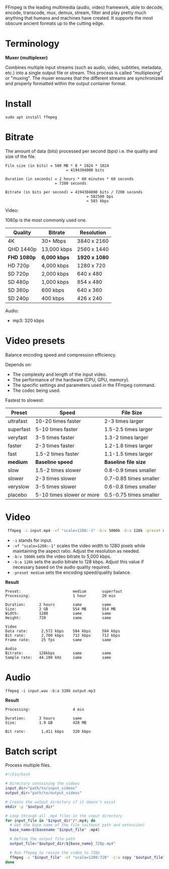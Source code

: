 FFmpeg is the leading multimedia (audio, video) framework, able to decode, encode, transcode, mux, demux, stream, filter and play pretty much anything that humans and machines have created. It supports the most obscure ancient formats up to the cutting edge.

# Terminology

**Muxer (multiplexer)**

Combines multiple input streams (such as audio, video, subtitles, metadata, etc.) into a single output file or stream. This process is called "multiplexing" or "muxing". The muxer ensures that the different streams are synchronized and properly formatted within the output container format.

# Install

```
sudo apt install ffmpeg
```

# Bitrate

The amount of data (bits) processed per second (bps) i.e. the quality and size of the file.

```
File size (in bits) = 500 MB * 8 * 1024 * 1024
                           = 4194304000 bits

Duration (in seconds) = 2 hours * 60 minutes * 60 seconds
                      = 7200 seconds

Bitrate (in bits per second) = 4194304000 bits / 7200 seconds
                                    ≈ 582500 bps
                                    ≈ 583 kbps
```

Video:

1080p is the most commonly used one.

| Quality       | Bitrate        | Resolution      |
| ------------- | -------------- | --------------- |
| 4K            | 30+ Mbps       | 3840 x 2160     |
| QHD 1440p     | 13,000 kbps    | 2560 x 1440     |
| **FHD 1080p** | **6,000 kbps** | **1920 x 1080** |
| HD 720p       | 4,000 kbps     | 1280 x 720      |
| SD 720p       | 2,000 kbps     | 640 x 480       |
| SD 480p       | 1,000 kbps     | 854 x 480       |
| SD 360p       | 600 kbps       | 640 x 360       |
| SD 240p       | 400 kbps       | 426 x 240       |

Audio:

-   mp3: 320 kbps

# Video presets

Balance encoding speed and compression efficiency.

Depends on:

-   The complexity and length of the input video.
-   The performance of the hardware (CPU, GPU, memory).
-   The specific settings and parameters used in the FFmpeg command.
-   The codec being used.

Fastest to slowest:

| Preset     | Speed                     | File Size              |
| ---------- | ------------------------- | ---------------------- |
| ultrafast  | 10-20 times faster        | 2-3 times larger       |
| superfast  | 5-10 times faster         | 1.5-2.5 times larger   |
| veryfast   | 3-5 times faster          | 1.3-2 times larger     |
| faster     | 2-3 times faster          | 1.2-1.8 times larger   |
| fast       | 1.5-2 times faster        | 1.1-1.5 times larger   |
| **medium** | **Baseline speed**        | **Baseline file size** |
| slow       | 1.5-2 times slower        | 0.8-0.9 times smaller  |
| slower     | 2-3 times slower          | 0.7-0.85 times smaller |
| veryslow   | 3-5 times slower          | 0.6-0.8 times smaller  |
| placebo    | 5-10 times slower or more | 0.5-0.75 times smaller |

# Video

```bash
 ffmpeg -i input.mp4 -vf "scale=1280:-1" -b:v 5000k -b:a 128k -preset medium output.mp4
```

-   `-i` stands for input.
-   `-vf "scale=1280:-1"` scales the video width to 1280 pixels while maintaining the aspect ratio. Adjust the resolution as needed.
-   `-b:v 5000k` sets the video bitrate to 5,000 kbps.
-   `-b:a 128k` sets the audio bitrate to 128 kbps. Adjust this value if necessary based on the audio quality required.
-   `-preset medium` sets the encoding speed/quality balance.

**Result**

```
Preset:                       medium       superfast
Processing:                   1 hour       20 min

Duration:      2 hours        same         same
Size:          2 GB           554 MB       554 MB
Width:         1280           same         same
Height:        720            same         same

Video
Data rate:      2,572 kbps    584 kbps     584 kbps
Bit rate:       2,700 kbps    712 kbps     712 kbps
Frame rate:     25 fps        same         same

Audio
Bitrate:       128kbps        same         same
Sample rate:   44.100 kHz     same         same
```

# Audio

```
ffmpeg -i input.wav -b:a 320k output.mp3
```

**Result**

```
Processing:                   4 min

Duration:      3 hours        same
Size:          1.9 GB         428 MB

Bit rate:       1,411 kbps    320 kbps
```

# Batch script

Process multiple files.

```bash
#!/bin/bash

# Directory containing the videos
input_dir="path/to/input_videos"
output_dir="path/to/output_videos"

# Create the output directory if it doesn't exist
mkdir -p "$output_dir"

# Loop through all .mp4 files in the input directory
for input_file in "$input_dir"/*.mp4; do
  # Get the base name of the file (without path and extension)
  base_name=$(basename "$input_file" .mp4)

  # Define the output file path
  output_file="$output_dir/${base_name}_720p.mp4"

  # Run ffmpeg to resize the video to 720p
  ffmpeg -i "$input_file" -vf "scale=1280:720" -c:a copy "$output_file"
done
```
